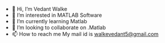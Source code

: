 - 👋 Hi, I’m Vedant Walke
- 👀 I’m interested in MATLAB Software
- 🌱 I’m currently learning Matlab
- 💞️ I’m looking to collaborate on .Matlab
- 📫 How to reach me My mail id is walkevedant5@gmail.com 

<!---
walkevedant/walkevedant is a ✨ special ✨ repository because its `README.md` (this file) appears on your GitHub profile.
You can click the Preview link to take a look at your changes.
--->
